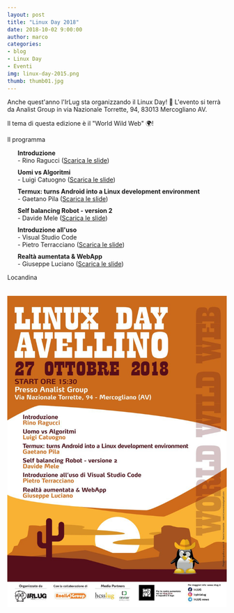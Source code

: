 ```yaml
---
layout: post
title: "Linux Day 2018"
date: 2018-10-02 9:00:00
author: marco
categories:
- blog
- Linux Day
- Eventi
img: linux-day-2015.png
thumb: thumb01.jpg
---
```


Anche quest'anno l'IrLug sta organizzando il Linux Day! 🐧 L'evento si terrà da Analist Group in via Nazionale Torrette, 94, 83013 Mercogliano AV.

Il tema di questa edizione è il "World Wild Web" 🌍!

<!--more-->

<p>Il programma</p>

<style>
    .schedule {
        list-style: none;
    }

    .schedule li {
        margin-top: 10px;
    }
</style>
<ul class="schedule">
    <li><strong>Introduzione</strong><br /> - Rino Ragucci (<a download href="{{ "/assets/slides/linuxday2018/intro.pdf" | prepend: site.baseurl }}">Scarica le slide</a>)</li>
    <li><strong>Uomi vs Algoritmi</strong><br /> - Luigi Catuogno (<a download href="{{ "/assets/slides/linuxday2018/uomini-vs-algoritmi.pdf" | prepend: site.baseurl }}">Scarica le slide</a>)</li>
    <li><strong>Termux: turns Android into a Linux development environment</strong><br /> - Gaetano Pila (<a download href="{{ "/assets/slides/linuxday2018/termux-gaetano-pila.pdf" | prepend: site.baseurl }}">Scarica le slide</a>)</li>
    <li><strong>Self balancing Robot - version 2</strong><br /> - Davide Mele (<a download href="{{ "/assets/slides/linuxday2018/self-balancing-robot.pdf" | prepend: site.baseurl }}">Scarica le slide</a>)</li>
    <li><strong>Introduzione all'uso</strong><br /> - Visual Studio Code</strong><br /> - Pietro Terracciano (<a download href="{{ "/assets/slides/linuxday2018/introduzione-vscode.pdf" | prepend: site.baseurl }}">Scarica le slide</a>)</li>
    <li><strong>Realtà aumentata &amp; WebApp</strong><br /> - Giuseppe Luciano (<a download href="{{ "/assets/slides/linuxday2018/ar_webapps.pdf" | prepend: site.baseurl }}">Scarica le slide</a>)</li>
</ul>

<p>Locandina</p>

<img src='/assets/img/events/locandina-linux-day-2018.jpg' class="img-responsive"  style="margin-top: 20px; margin-bottom: 20px;"/>